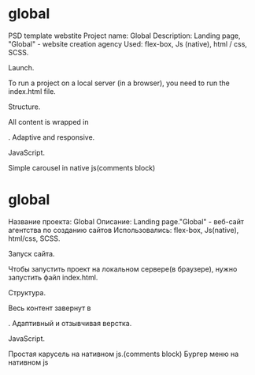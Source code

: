 # global

PSD template webstite
Project name: Global
Description:
Landing page, "Global" - website creation agency
Used:
flex-box,
Js (native),
html / css,
SCSS.

Launch.

To run a project on a local server (in a browser), you need to run the index.html file.

Structure.

All content is wrapped in <div class = "wrapper"> </div>.
Adaptive and responsive.

JavaScript.

Simple carousel in native js(comments block)


# global

Название проекта: Global
Описание:
Landing page."Global" - веб-сайт агентства по созданию сайтов
Использовались:
flex-box,
Js(native),
html/css,
SCSS.

Запуск сайта.

Чтобы запустить проект на локальном сервере(в браузере), нужно запустить файл index.html.

Структура.

Весь контент завернут в <div class="wrapper"></div>.
Адаптивный и отзывчивая верстка.

JavaScript.

Простая карусель на нативном js.(comments block)
Бургер меню на нативном js



